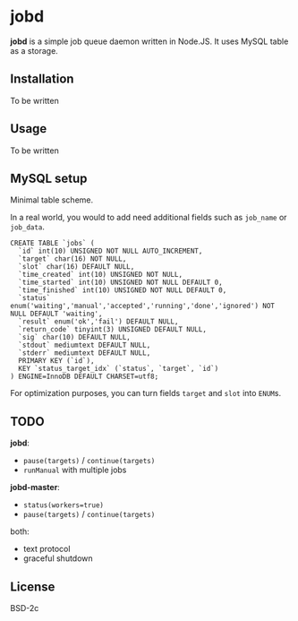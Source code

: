 # jobd

**jobd** is a simple job queue daemon written in Node.JS. It uses MySQL table as
a storage.


## Installation

To be written


## Usage

To be written


## MySQL setup

Minimal table scheme.

In a real world, you would to add need additional fields such as `job_name` or
`job_data`. 

```
CREATE TABLE `jobs` (
  `id` int(10) UNSIGNED NOT NULL AUTO_INCREMENT,
  `target` char(16) NOT NULL,
  `slot` char(16) DEFAULT NULL,
  `time_created` int(10) UNSIGNED NOT NULL,
  `time_started` int(10) UNSIGNED NOT NULL DEFAULT 0,
  `time_finished` int(10) UNSIGNED NOT NULL DEFAULT 0,
  `status` enum('waiting','manual','accepted','running','done','ignored') NOT NULL DEFAULT 'waiting',
  `result` enum('ok','fail') DEFAULT NULL,
  `return_code` tinyint(3) UNSIGNED DEFAULT NULL,
  `sig` char(10) DEFAULT NULL,
  `stdout` mediumtext DEFAULT NULL,
  `stderr` mediumtext DEFAULT NULL,
  PRIMARY KEY (`id`),
  KEY `status_target_idx` (`status`, `target`, `id`)
) ENGINE=InnoDB DEFAULT CHARSET=utf8;
```

For optimization purposes, you can turn fields `target` and `slot` into `ENUM`s.


## TODO

**jobd**:
- `pause(targets)` / `continue(targets)`
- `runManual` with multiple jobs

**jobd-master**:
- `status(workers=true)`
- `pause(targets)` / `continue(targets)`

both:
- text protocol
- graceful shutdown


## License

BSD-2c